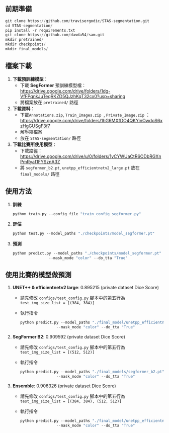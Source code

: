 ## 前期準備
```python
git clone https://github.com/travisergodic/STAS-segmentation.git
cd STAS-segmentation/
pip install -r requirements.txt
git clone https://github.com/davda54/sam.git
mkdir pretrained/
mkdir checkpoints/
mkdir final_models/
```

## 檔案下載
1. **下載預訓練模型**：
   + 下載 **SegFormer** 預訓練模型檔：https://drive.google.com/drive/folders/1dg-VfFPqnkJuTeqRKZD5QJzhKqT32cx0?usp=sharing
   + 將檔案放在 `pretrained/` 路徑
2. **下載資料**：
   + 下載`Annotations.zip`, `Train_Images.zip `, `Private_Image.zip`  ：https://drive.google.com/drive/folders/1hG6MXfDO4QKYinOwdoS6xzHgGUSgF3f7
   + 解壓縮檔案
   + 放在 `STAS-segmentation/` 路徑
3. **下載比賽所使用模型**：
   + 下載路徑：https://drive.google.com/drive/u/0/folders/1yCYWUaCtR6ODbRGXnPmRyaf1FYSznA3Z
   + 將 `segformer_b2.pt`,  `unetpp_efficientnetv2_large.pt` 放在 `final_models/` 路徑

## 使用方法
1. **訓練**

   ```python
   python train.py --config_file "train_config_segformer.py"
   ```
2. **評估**

   ```python
   python test.py --model_paths "./checkpoints/model_segformer.pt"
   ```
3. **預測**

   ```python
   python predict.py --model_paths "./checkpoints/model_segformer.pt" --target_dir "./Public_Image/" \
                   --mask_mode "color" --do_tta "True"
   ```



## 使用比賽的模型做預測

1. **UNET++ & efficientnetv2 large**:  0.895215 (private dataset Dice Score)

   + 請先修改 `configs/test_config.py` 腳本中的第五行為 `test_img_size_list = [(384, 384)]`

   + 執行指令

     ```python
     python predict.py --model_paths "./final_model/unetpp_efficientnetv2_large.pt" --target_dir "./Public_Image/" \
                     --mask_mode "color" --do_tta "True"
     ```

     

2. **SegFormer B2**: 0.909592 (private dataset Dice Score)

   + 請先修改 `configs/test_config.py` 腳本中的第五行為 `test_img_size_list = [(512, 512)]`

   + 執行指令

     ```python
     python predict.py --model_paths "./final_models/segformer_b2.pt" --target_dir "./Public_Image/" \
                     --mask_mode "color" --do_tta "True"
     ```

3. **Ensemble**: 0.906326 (private dataset Dice Score)

   + 請先修改 `configs/test_config.py` 腳本中的第五行為 `test_img_size_list = [(384, 384), (512, 512)]`

   + 執行指令

     ```python
     python predict.py --model_paths "./final_model/unetpp_efficientnetv2_large.pt, ./final_models/segformer_b2.pt" --target_dir "./Public_Image/" \
                     --mask_mode "color" --do_tta "True"
     ```

     

    



